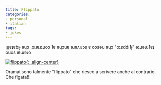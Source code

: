```yaml
---
title: Flippato
categories:
- personal
- italian
tags:
- jokes
---
```

¡¡¡ɐʇɐbıɟ ǝɥɔ .oıɹɐɹʇuoɔ 1ɐ ǝɥɔuɐ ǝɹǝʌıɹɔs ɐ oɔsǝıɹ ǝɥɔ "oʇɐddı1ɟ" ǝʇuǝɯ1ɐʇ
ouos ıɐɯɐɹo  

[![flippato]({{site.url}}/images/flippato.jpg){: .align-center}](http://www.revfad.com/flip.html "flip the text" )

Oramai sono talmente "flippato" che riesco a scrivere anche al contrario. Che
figata!!!

